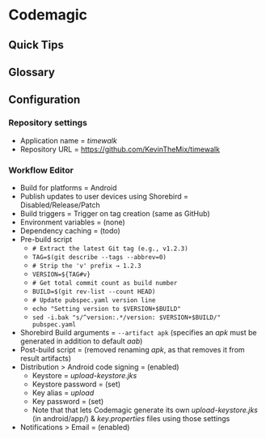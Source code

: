 # Codemagic

## Quick Tips

## Glossary

## Configuration

### Repository settings

* Application name = _timewalk_
* Repository URL = <https://github.com/KevinTheMix/timewalk>

### Workflow Editor

* Build for platforms = Android
* Publish updates to user devices using Shorebird = Disabled/Release/Patch
* Build triggers = Trigger on tag creation (same as GitHub)
* Environment variables = (none)
* Dependency caching = (todo)
* Pre-build script
  * `# Extract the latest Git tag (e.g., v1.2.3)`
  * `TAG=$(git describe --tags --abbrev=0)`
  * `# Strip the 'v' prefix → 1.2.3`
  * `VERSION=${TAG#v}`
  * `# Get total commit count as build number`
  * `BUILD=$(git rev-list --count HEAD)`
  * `# Update pubspec.yaml version line`
  * `echo "Setting version to $VERSION+$BUILD"`
  * `sed -i.bak "s/^version:.*/version: $VERSION+$BUILD/" pubspec.yaml`
* Shorebird Build arguments = `--artifact apk` (specifies an _apk_ must be generated in addition to default _aab_)
* Post-build script = (removed renaming _apk_, as that removes it from result artifacts)
* Distribution > Android code signing = (enabled)
  * Keystore = _upload-keystore.jks_
  * Keystore password = (set)
  * Key alias = _upload_
  * Key password = (set)
  * Note that that lets Codemagic generate its own _upload-keystore.jks_ (in android/app/) & _key.properties_ files using those settings
* Notifications > Email = (enabled)
